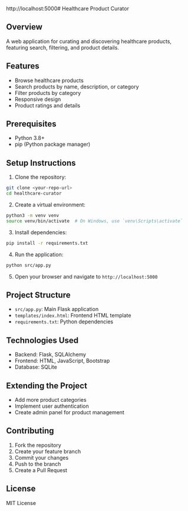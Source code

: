 http://localhost:5000# Healthcare Product Curator

## Overview
A web application for curating and discovering healthcare products, featuring search, filtering, and product details.

## Features
- Browse healthcare products
- Search products by name, description, or category
- Filter products by category
- Responsive design
- Product ratings and details

## Prerequisites
- Python 3.8+
- pip (Python package manager)

## Setup Instructions

1. Clone the repository:
```bash
git clone <your-repo-url>
cd healthcare-curator
```

2. Create a virtual environment:
```bash
python3 -m venv venv
source venv/bin/activate  # On Windows, use `venv\Scripts\activate`
```

3. Install dependencies:
```bash
pip install -r requirements.txt
```

4. Run the application:
```bash
python src/app.py
```

5. Open your browser and navigate to `http://localhost:5000`

## Project Structure
- `src/app.py`: Main Flask application
- `templates/index.html`: Frontend HTML template
- `requirements.txt`: Python dependencies

## Technologies Used
- Backend: Flask, SQLAlchemy
- Frontend: HTML, JavaScript, Bootstrap
- Database: SQLite

## Extending the Project
- Add more product categories
- Implement user authentication
- Create admin panel for product management

## Contributing
1. Fork the repository
2. Create your feature branch
3. Commit your changes
4. Push to the branch
5. Create a Pull Request

## License
MIT License
